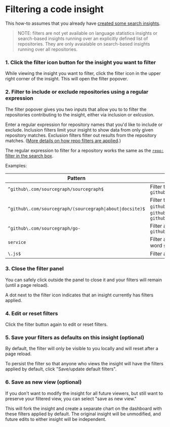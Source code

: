 # Filtering a code insight

This how-to assumes that you already have [created some search insights](../quickstart.md).

> NOTE: filters are not yet available on language statistics insights or search-based insights running over an explicitly defined list of repositories. They are only avaialable on search-based insights running over all repositories. 

### 1. Click the filter icon button for the insight you want to filter

While viewing the insight you want to filter, click the filter icon in the upper right corner of the insight. This will open the filter popover. 

### 2. Filter to include or exclude repositories using a regular expression

The filter popover gives you two inputs that allow you to to filter the repositories contributing to the insight, either via inclusion or exlcusion. 

Enter a regular expression for repository names that you'd like to include or exclude. Inclusion filters limit your insight to show data from only given repository matches. Exclusion filters filter out results from the repository matches. ([More details on how repo filters are applied](../explanations/code_insights_filters.md#repo-filters).)

The regular expression to filter for a repository works the same as the [`repo:` filter in the search box](../../code_search/reference/queries.md#keywords-all-searches).

Examples:

| Pattern | Explanation |
|---------|-------------|
| `^github\.com/sourcegraph/sourcegraph$` | Filter the specific repository `github.com/sourcegraph/sourcegraph` |
| `^github\.com/sourcegraph/(sourcegraph\|about\|docsite)$` | Filter the specific repositories `github.com/sourcegraph/sourcegraph`, `github.com/sourcegraph/about` and `github.com/sourcegraph/docsite` |
| `^github\.com/sourcegraph/go-` | Filter all repositories that start with `github.com/sourcegraph/go-` |
| `service` | Filter all repositories that contain the word `service` in their name |
| `\.js$` | Filter all repositories that end in `.js` |

### 3. Close the filter panel 

You can safely click outside the panel to close it and your filters will remain (until a page reload).

A dot next to the filter icon indicates that an insight currently has filters applied.

### 4. Edit or reset filters

Click the filter button again to edit or reset filters. 

### 5. Save your filters as defaults on this insight (optional)

By default, the filter will only be visible to you locally and will reset after a page reload.

To persist the filter so that anyone who views the insight will have the filters applied by default, click "Save/update default filters".

### 6. Save as new view (optional)

If you don't want to modify the insight for all future viewers, but still want to preserve your filtered view, you can select "save as new view." 

This will fork the insight and create a separate chart on the dashboard with these filters applied by default. The original insight will be unmodified, and future edits to either insight will be independent. 


